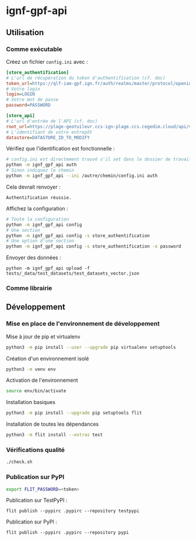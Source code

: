 # ignf-gpf-api

## Utilisation

### Comme exécutable

Créez un fichier `config.ini` avec :

```ini
[store_authentification]
# L'url de récupération du token d'authentification (cf. doc)
token_url=https://qlf-iam-gpf.ign.fr/auth/realms/master/protocol/openid-connect/token
# Votre login
login=LOGIN
# Votre mot de passe
password=PASSWORD

[store_api]
# L'url d'entrée de l'API (cf. doc)
root_url=https://plage-geotuileur.ccs-ign-plage.ccs.cegedim.cloud/api/v1
# L'identifiant de votre entrepôt
datastore=DATASTORE_ID_TO_MODIFY
```

Vérifiez que l'identification est fonctionnelle :

```sh
# config.ini est directement trouvé s'il set dans le dossier de travail
python -m ignf_gpf_api auth
# Sinon indiquez le chemin
python -m ignf_gpf_api --ini /autre/chemin/config.ini auth
```

Cela devrait renvoyer :

```
Authentification réussie.
```

Affichez la configuration :

```sh
# Toute la configuration
python -m ignf_gpf_api config
# Une section
python -m ignf_gpf_api config -s store_authentification
# Une option d'une section
python -m ignf_gpf_api config -s store_authentification -o password
```

Envoyer des données :

```
python -m ignf_gpf_api upload -f tests/_data/test_datasets/test_datasets_vector.json
```

### Comme librairie

## Développement

### Mise en place de l'environnement de développement

Mise à jour de pip et virtualenv

```sh
python3 -m pip install --user --upgrade pip virtualenv setuptools
```

Création d'un environnement isolé

```sh
python3 -m venv env
```

Activation de l'environnement

```sh
source env/bin/activate
```

Installation basiques

```sh
python3 -m pip install --upgrade pip setuptools flit
```

Installation de toutes les dépendances

```sh
python3 -m flit install --extras test
```

### Vérifications qualité

```sh
./check.sh
```

### Publication sur PyPI

```sh
export FLIT_PASSWORD=<token>
```

Publication sur TestPyPI :

```
flit publish --pypirc .pypirc --repository testpypi
```

Publication sur PyPI :

```
flit publish --pypirc .pypirc --repository pypi
```

